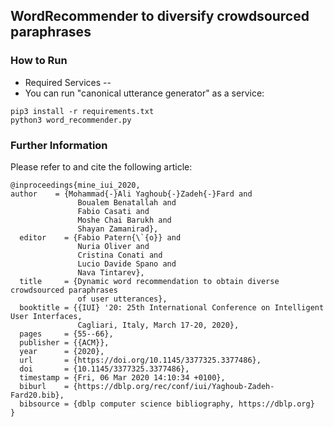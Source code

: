 ## WordRecommender to diversify crowdsourced paraphrases

### How to Run
- Required Services
--
- You can run "canonical utterance generator" as a service:
```shell script
pip3 install -r requirements.txt
python3 word_recommender.py
```

### Further Information
Please refer to  and cite the following article:

```
@inproceedings{mine_iui_2020,
author    = {Mohammad{-}Ali Yaghoub{-}Zadeh{-}Fard and
               Boualem Benatallah and
               Fabio Casati and
               Moshe Chai Barukh and
               Shayan Zamanirad},
  editor    = {Fabio Patern{\`{o}} and
               Nuria Oliver and
               Cristina Conati and
               Lucio Davide Spano and
               Nava Tintarev},
  title     = {Dynamic word recommendation to obtain diverse crowdsourced paraphrases
               of user utterances},
  booktitle = {{IUI} '20: 25th International Conference on Intelligent User Interfaces,
               Cagliari, Italy, March 17-20, 2020},
  pages     = {55--66},
  publisher = {{ACM}},
  year      = {2020},
  url       = {https://doi.org/10.1145/3377325.3377486},
  doi       = {10.1145/3377325.3377486},
  timestamp = {Fri, 06 Mar 2020 14:10:34 +0100},
  biburl    = {https://dblp.org/rec/conf/iui/Yaghoub-Zadeh-Fard20.bib},
  bibsource = {dblp computer science bibliography, https://dblp.org}
}

```
